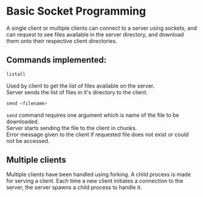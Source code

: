 # Basic Socket Programming

A single client or multiple clients can connect to a server using sockets, and can request to see files available in the server directory, and download them onto their respective client directories.

## Commands implemented:

```bash
listall
```
Used by client to get the list of files available on the server.\
Server sends the list of files in it's directory to the client.

```bash
send <filename>
```
`send` command requires one argument which is name of the file to be downloaded.\
Server starts sending the file to the client in chunks.\
Error message given to the client if requested file does not exist or could not be accessed.

## Multiple clients
Multiple clients have been handled using forking. A child process is made for serving a client.
Each time a new client initiates a connection to the server, the server spawns a child process to handle it.
